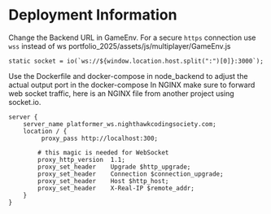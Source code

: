 # Deployment Information

Change the Backend URL in GameEnv.  For a secure `https` connection use `wss` instead of ws
portfolio_2025/assets/js/multiplayer/GameEnv.js

```nodejs
static socket = io(`ws://${window.location.host.split(":")[0]}:3000`); 
```

Use the Dockerfile and docker-compose in node_backend to adjust the actual output port in the docker-compose
In NGINX make sure to forward web socket traffic, here is an NGINX file from another project using socket.io.

```nginx
server {
    server_name platformer_ws.nighthawkcodingsociety.com;
    location / {
         proxy_pass http://localhost:300;

        # this magic is needed for WebSocket
        proxy_http_version  1.1;
        proxy_set_header    Upgrade $http_upgrade;
        proxy_set_header    Connection $connection_upgrade;
        proxy_set_header    Host $http_host;
        proxy_set_header    X-Real-IP $remote_addr;
    }
}
```
